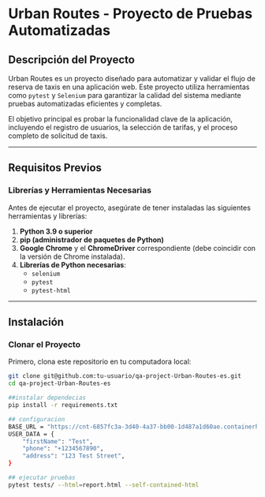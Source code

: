 # **Urban Routes - Proyecto de Pruebas Automatizadas**

## **Descripción del Proyecto**

Urban Routes es un proyecto diseñado para automatizar y validar el flujo de reserva de taxis en una aplicación web. Este proyecto utiliza herramientas como `pytest` y `Selenium` para garantizar la calidad del sistema mediante pruebas automatizadas eficientes y completas.  

El objetivo principal es probar la funcionalidad clave de la aplicación, incluyendo el registro de usuarios, la selección de tarifas, y el proceso completo de solicitud de taxis.

---

## **Requisitos Previos**

### **Librerías y Herramientas Necesarias**
Antes de ejecutar el proyecto, asegúrate de tener instaladas las siguientes herramientas y librerías:

1. **Python 3.9 o superior**
2. **pip (administrador de paquetes de Python)**
3. **Google Chrome** y el **ChromeDriver** correspondiente (debe coincidir con la versión de Chrome instalada).
4. **Librerías de Python necesarias**:
   - `selenium`
   - `pytest`
   - `pytest-html`

---

## **Instalación**

### **Clonar el Proyecto**
Primero, clona este repositorio en tu computadora local:

```bash
git clone git@github.com:tu-usuario/qa-project-Urban-Routes-es.git
cd qa-project-Urban-Routes-es

##instalar dependecias
pip install -r requirements.txt

## configuracion
BASE_URL = "https://cnt-6857fc3a-3d40-4a37-bb00-1d487a1d60ae.containerhub.tripleten-services.com"
USER_DATA = {
    "firstName": "Test",
    "phone": "+1234567890",
    "address": "123 Test Street",
}

## ejecutar pruebas
pytest tests/ --html=report.html --self-contained-html




